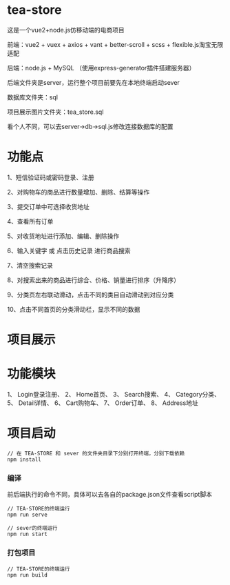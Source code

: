 # tea-store
这是一个vue2+node.js仿移动端的电商项目

前端：vue2 + vuex + axios + vant + better-scroll + scss + flexible.js淘宝无限适配

后端：node.js + MySQL （使用express-generator插件搭建服务器）

后端文件夹是server，运行整个项目前要先在本地终端启动sever

数据库文件夹：sql

项目展示图片文件夹：tea_store.sql

看个人不同，可以去server->db->sql.js修改连接数据库的配置

# 功能点
1、短信验证码或密码登录、注册

2、对购物车的商品进行数量增加、删除、结算等操作

3、提交订单中可选择收货地址

4、查看所有订单

5、对收货地址进行添加、编辑、删除操作

6、输入关键字 或 点击历史记录 进行商品搜索

7、清空搜索记录

8、对搜索出来的商品进行综合、价格、销量进行排序（升降序）

9、分类页左右联动滑动，点击不同的类目自动滑动到对应分类

10、点击不同首页的分类滑动栏，显示不同的数据

# 项目展示


# 功能模块

1、 Login登录注册、
2、 Home首页、
3、 Search搜索、
4、 Category分类、
5、 Detail详情、
6、 Cart购物车、
7、 Order订单、
8、 Address地址

# 项目启动

```
// 在 TEA-STORE 和 sever 的文件夹目录下分别打开终端，分别下载依赖
npm install
```

### 编译
前后端执行的命令不同，具体可以去各自的package.json文件查看script脚本
```
// TEA-STORE的终端运行
npm run serve

// sever的终端运行
npm run start
```

### 打包项目
```
// TEA-STORE的终端运行
npm run build
```

